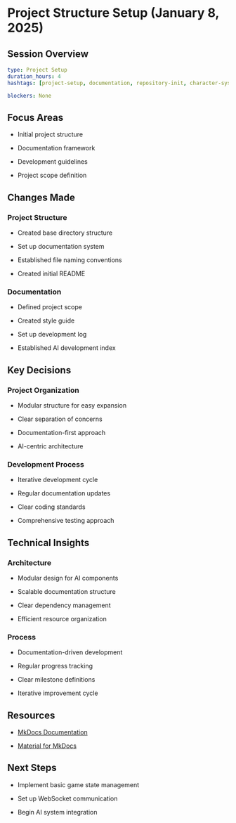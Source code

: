 # Project Structure Setup (January 8, 2025)

## Session Overview

```yaml
type: Project Setup
duration_hours: 4
hashtags: [project-setup, documentation, repository-init, character-system]

blockers: None

```

## Focus Areas

* Initial project structure

* Documentation framework

* Development guidelines

* Project scope definition

## Changes Made

### Project Structure

* Created base directory structure

* Set up documentation system

* Established file naming conventions

* Created initial README

### Documentation

* Defined project scope

* Created style guide

* Set up development log

* Established AI development index

## Key Decisions

### Project Organization

* Modular structure for easy expansion

* Clear separation of concerns

* Documentation-first approach

* AI-centric architecture

### Development Process

* Iterative development cycle

* Regular documentation updates

* Clear coding standards

* Comprehensive testing approach

## Technical Insights

### Architecture

* Modular design for AI components

* Scalable documentation structure

* Clear dependency management

* Efficient resource organization

### Process

* Documentation-driven development

* Regular progress tracking

* Clear milestone definitions

* Iterative improvement cycle

## Resources

* [MkDocs Documentation](https://www.mkdocs.org/)

* [Material for MkDocs](https://squidfunk.github.io/mkdocs-material/)

## Next Steps

- Implement basic game state management

- Set up WebSocket communication

- Begin AI system integration
